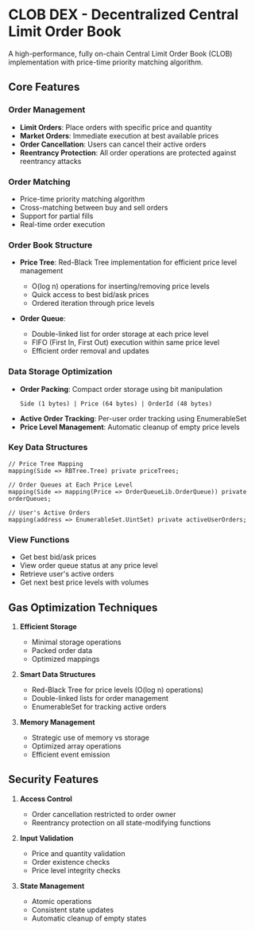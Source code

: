 # CLOB DEX - Decentralized Central Limit Order Book

A high-performance, fully on-chain Central Limit Order Book (CLOB) implementation with price-time priority matching algorithm.

## Core Features

### Order Management
- **Limit Orders**: Place orders with specific price and quantity
- **Market Orders**: Immediate execution at best available prices
- **Order Cancellation**: Users can cancel their active orders
- **Reentrancy Protection**: All order operations are protected against reentrancy attacks

### Order Matching
- Price-time priority matching algorithm
- Cross-matching between buy and sell orders
- Support for partial fills
- Real-time order execution

### Order Book Structure
- **Price Tree**: Red-Black Tree implementation for efficient price level management
  - O(log n) operations for inserting/removing price levels
  - Quick access to best bid/ask prices
  - Ordered iteration through price levels

- **Order Queue**:
  - Double-linked list for order storage at each price level
  - FIFO (First In, First Out) execution within same price level
  - Efficient order removal and updates

### Data Storage Optimization
- **Order Packing**: Compact order storage using bit manipulation
  ```solidity
  Side (1 bytes) | Price (64 bytes) | OrderId (48 bytes)
  ```
- **Active Order Tracking**: Per-user order tracking using EnumerableSet
- **Price Level Management**: Automatic cleanup of empty price levels

### Key Data Structures

```solidity
// Price Tree Mapping
mapping(Side => RBTree.Tree) private priceTrees;

// Order Queues at Each Price Level
mapping(Side => mapping(Price => OrderQueueLib.OrderQueue)) private orderQueues;

// User's Active Orders
mapping(address => EnumerableSet.UintSet) private activeUserOrders;
```

### View Functions
- Get best bid/ask prices
- View order queue status at any price level
- Retrieve user's active orders
- Get next best price levels with volumes

## Gas Optimization Techniques

1. **Efficient Storage**
   - Minimal storage operations
   - Packed order data
   - Optimized mappings

2. **Smart Data Structures**
   - Red-Black Tree for price levels (O(log n) operations)
   - Double-linked lists for order management
   - EnumerableSet for tracking active orders

3. **Memory Management**
   - Strategic use of memory vs storage
   - Optimized array operations
   - Efficient event emission

## Security Features

1. **Access Control**
   - Order cancellation restricted to order owner
   - Reentrancy protection on all state-modifying functions

2. **Input Validation**
   - Price and quantity validation
   - Order existence checks
   - Price level integrity checks

3. **State Management**
   - Atomic operations
   - Consistent state updates
   - Automatic cleanup of empty states
